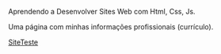 

Aprendendo a Desenvolver Sites Web com Html, Css, Js.

Uma página com minhas informações profissionais (currículo).

<a href=C:\Users\eliss\Documents\GitHub\Html-Css-Js\HtmlWeb.html>SiteTeste</a>
